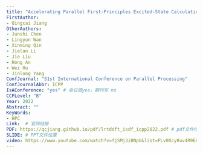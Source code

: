 ```yaml
---
title: "Accelerating Parallel First-Principles Excited-State Calculation by Low-Rank Approximation with K-Means Clustering"
FirstAuthor:
- Qingcai Jiang
OtherAuthors:
- Junshi Chen
- Lingyun Wan
- Xinming Qin
- Jielan Li
- Jie Liu
- Hong An
- Wei Hu
- Jinlong Yang
ConfJournal: "51st International Conference on Parallel Processing"
ConfJournalAbbr: ICPP
IsAConference: "yes" # 会议填yes，期刊写 no
CCFLevel: "B" 
Year: 2022
Abstract: ""
KeyWords:
- HPC
Link:  # 官网链接 
PDF: https://qcjiang.github.io/pdf/lrtddft_isdf_icpp2022.pdf # pdf文件位置
SLIDE: # PPT文件位置
video: https://www.youtube.com/watch?v=fjSMj3iBNpU&list=PLv0Xcy0uv4R9EnuG01ZC8Ega5oydARAmT&index=3&ab_channel=ICPP2022 # 会议视频
---
```


